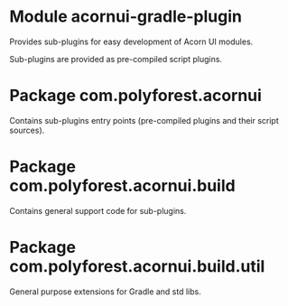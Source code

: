 # Module acornui-gradle-plugin

Provides sub-plugins for easy development of Acorn UI modules.

Sub-plugins are provided as pre-compiled script plugins.

# Package com.polyforest.acornui

Contains sub-plugins entry points (pre-compiled plugins and their script sources).

# Package com.polyforest.acornui.build

Contains general support code for sub-plugins.

# Package com.polyforest.acornui.build.util

General purpose extensions for Gradle and std libs.
